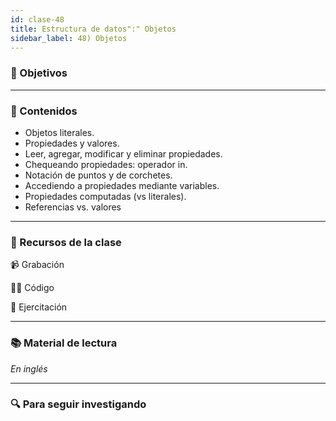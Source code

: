 ```yaml
---
id: clase-48
title: Estructura de datos":" Objetos
sidebar_label: 48) Objetos
---
```


### 🏁 Objetivos

---

### 📝 Contenidos

- Objetos literales.
- Propiedades y valores.
- Leer, agregar, modificar y eliminar propiedades.
- Chequeando propiedades: operador in.
- Notación de puntos y de corchetes.
- Accediendo a propiedades mediante variables.
- Propiedades computadas (vs literales).
- Referencias vs. valores

---

### 🚀 Recursos de la clase

📹 Grabación

👩‍💻 Código

💪 Ejercitación

---

### 📚 Material de lectura

_En inglés_

---

### 🔍 Para seguir investigando
